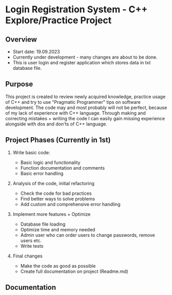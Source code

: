 # Login Registration System - C++ Explore/Practice Project

## Overview
- Start date: 19.09.2023
- Currently under development - many changes are about to be done.
- This is user login and register application which stores data in txt database file.

## Purpose
This project is created to review newly acquired knowledge, practice usage of C++ and try to use "Pragmatic Programmer" tips on software development.
The code may and most probably will not be perfect, because of my lack of experience with C++ language.
Through making and correcting mistakes + writing the code I can easily gain missing experience alongside with dos and don'ts
of C++ language.

## Project Phases (Currently in 1st)
1. Write basic code:
	- Basic logic and functionality
	- Function documentation and comments
	- Basic error handling

2. Analysis of the code, initial refactoring
	- Check the code for bad practices
	- Find better ways to solve problems
	- Add custom and comprehensive error handling

3. Implement more features + Optimize
	- Database file loading
	- Optimize time and memory needed
	- Admin user who can order users to change passwords, remove users etc.
	- Write tests

4. Final changes
	- Make the code as good as possible
	- Create full documentation on project (Readme.md)

## Documentation
